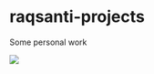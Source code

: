 # raqsanti-projects
Some personal work

![](![image](https://github.com/RaquelSantiago/raqsanti-projects/assets/83476420/c20d035e-ce76-4bb0-bcce-90e7750e4be3)
)

